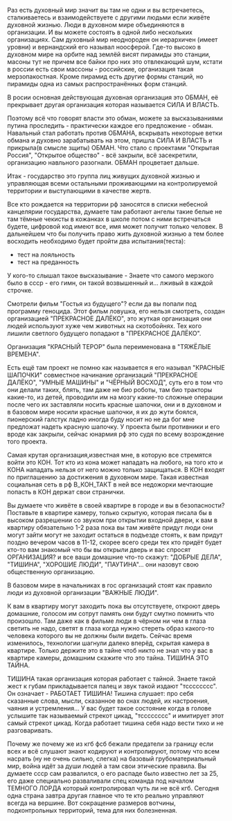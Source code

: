 Раз есть духовный мир значит вы там не одни и вы встречаетесь, сталкиваетесь и взаимодействуете с другими людьми если живёте духовной жизнью. Люди в духовном мире объединяются в организации. И вы можете состоять в одной либо нескольких организациях. Сам духовный мир неоднороден он иерархичен (имеет уровни) и вернандский его называл ноосферой. Где-то высоко в духовном мире на орбите над землёй висят пирамиды это станции, масоны тут не причем все байки про них это отвлекающий шум, кстати в россии есть свои массоны - российские, организация такая мерзопакостная. Кроме пирамид есть другие формы станций, но пирамиды одна из самых распространённых форм станций.

В росии основная действующая духовная организация это ОБМАН, её прекрывает другая организация которая называется СИЛА И ВЛАСТЬ.

Поэтому всё что говорят власти это обман, можете за высказываниями путина проследить - практически каждое его предложение - обман. Навальный стал работать против ОБМАНА, вскрывать некоторые ветки обмана и духовно зарабатывать на этом, пришла СИЛА И ВЛАСТЬ и прикрыла(в смысле зщиты) ОБМАН. Что стало с проектами "Открытая Россия", "Открытое общество" - всё закрыли, всё засекретили, организацию навльного разогнали. ОБМАН процветает дальше.

Итак - государство это группа лиц живущих духовной жизнью и управляющая всеми остальными проживающими на контролируемой территории и выступающими в качестве жертв.

Все кто рождается на территории рф заносятся в списки небесной канцелярии государства, думаете там работают ангелы такие белые не там тёмные чекисты в кожанках в школе потом с ними встречаться будете, цифровой код имеют все, имя может получит только человек. В дальнейшем что бы получить право жить духовной жизнью а тем более восходить необходимо будет пройти два испытания(теста):
* тест на лояльность
* тест на преданность

У кого-то слышал такое высказывание - Знаете что самого мерзкого было в ссср - его гимн, он такой возвышенный и... лживый в каждой строчке.

Смотрели фильм "Гостья из будущего"? если да вы попали под программу геноцида. Этот фильм ловушка, его нельзя смотреть, создан организацией "ПРЕКРАСНОЕ ДАЛЁКО", это жуткая организация они людей используют хуже чем животных на скотобойнях. Тех кого лишили светлого будущего попадают в "ПРЕКРАСНОЕ ДАЛЁКО".

Организация "КРАСНЫЙ ТЕРОР" была переименована в "ТЯЖЁЛЫЕ ВРЕМЕНА".

Есть ещё там проект не помню как называется я его называл "КРАСНЫЕ ШАПОЧКИ" совместное начинание организаций "ПРЕКРАСНОЕ ДАЛЁКО", "УМНЫЕ МАШИНЫ" и "ЧЁРНЫЙ ВОСХОД", суть его в том что они делали таких, блять, там даже не био роботы, там био тракторы какие-то, из детей, проводили им на мозгу какие-то сложные операции после чего их заставляли носить красные шапочки, они и в духовном и в базовом мире носили красные шапочки, я их до жути боялся, пионерский галстук ладно иногда буду носит но не да бог мне предложат надеть красную шапочку. У проекта были противники и его вроде как закрыли, сейчас юнармия рф это судя по всему возрождение того проекта.

Самая крутая организация,известная мне, в которую все стремятся войти это КОН. Тот кто из кона может нападать на любого, на того кто и КОНА нападать нельзя от него можно только защищаться. В КОН входят по приглашению за достижения в духовном мире. Такая известная социальная сеть в рф В_КОН_ТАКТ в ней все недожорки мечтающие попасть в КОН держат свои странички.

Вы думаете что живёте в своей квартире в городе и вы в безопасности? Поставьте в квартире камеру, только скрытую, которая писала бы в высоком разрешении со звуком при открытии входной двери, к вам в квартиру обязательно 1-2 раза пока вы там живёте придут люди они могут зайти могут не заходит остаться в подъезде стоять, к вам придут поздно вечером часов в 11-12, скорее всего среди тех кто придёт будет кто-то вам знакомый что бы вы открыли дверь и вас спросят ОРГАНИЗАЦИЯ? и все ваши домашние что-то скажут: "ДОБРЫЕ ДЕЛА", "ТИШИНА", "ХОРОШИЕ ЛЮДИ", "ПАУТИНА"... они назовут свою общественную организацию.

В базовом мире в начальниках в гос организаций стоят как правило люди из духовной организации "ВАЖНЫЕ ЛЮДИ".

К вам в квартиру могут заходить пока вы отсутствуете, откроют дверь домашние, голосом им сотрут память они будут смутно помнить что произошло. Там даже как в фильме люди в чёрном ни чем в глаза светить не надо, светят в глаза когда нужно стереть образ какого-то человека которого вы не должны были видеть. Сейчас время изменилось, технологии шагнули далеко вперёд, скрытая камера в квартире. Только держите это в тайне чтоб никто не знал что у вас в квартире камеры, домашним скажите что это тайна. ТИШИНА ЭТО ТАЙНА.

ТИШИНА такая организация которая работает с тайной. Знаете такой жест к губам прикладывается палец и звук такой издают "тсссссссс". Он означает - РАБОТАЕТ ТИШИНА! Тишина слушает: про себя сказанные слова, мысли, сказанное во снах людей, их настроения, чаяния и устремления... У вас будет такое состояние когда в голове услышите так называемый стрекот цикад, "тсссссссс" и имитирует этот самый стрекот цикад. Когда работает тишина себя надо вести тихо и не разговаривать.

Почему же почему же из кгб фсб бежали предатели за границу если всех и всё слушают знают кодируют и контролируют, потому что всем насрать (ну не очень сильно, слегка) на базовый грубоматериальный мир, война идёт за души людей а там свои этические правила. Вы думаете ссср сам развалился, о его распаде было известно лет за 25, его даже специально разваливали спец команда под началом ТЕМНОГО ЛОРДА который контролировал чуть ли не всё кгб. Сегодня одна страна завтра другая главное что те кто реально управляют всегда на вершине. Вот сокращение размеров вотчины, подконтрольных территорий, тема для них болезненная.